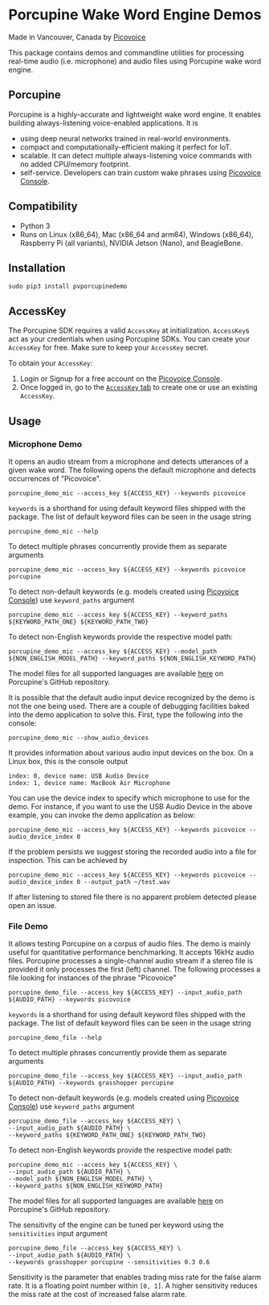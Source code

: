 # Porcupine Wake Word Engine Demos

Made in Vancouver, Canada by [Picovoice](https://picovoice.ai)

This package contains demos and commandline utilities for processing real-time audio (i.e. microphone) and audio files
using Porcupine wake word engine.

## Porcupine

Porcupine is a highly-accurate and lightweight wake word engine. It enables building always-listening voice-enabled
applications. It is

- using deep neural networks trained in real-world environments.
- compact and computationally-efficient making it perfect for IoT.
- scalable. It can detect multiple always-listening voice commands with no added CPU/memory footprint.
- self-service. Developers can train custom wake phrases using [Picovoice Console](https://picovoice.ai/console/).

## Compatibility

- Python 3
- Runs on Linux (x86_64), Mac (x86_64 and arm64), Windows (x86_64), Raspberry Pi (all variants), NVIDIA Jetson (Nano), and BeagleBone.

## Installation

```console
sudo pip3 install pvporcupinedemo
```

## AccessKey

The Porcupine SDK requires a valid `AccessKey` at initialization. `AccessKey`s act as your credentials when using Porcupine SDKs.
You can create your `AccessKey` for free. Make sure to keep your `AccessKey` secret.

To obtain your `AccessKey`:
1. Login or Signup for a free account on the [Picovoice Console](https://picovoice.ai/console/).
2. Once logged in, go to the [`AccessKey` tab](https://console.picovoice.ai/access_key) to create one or use an existing `AccessKey`.

## Usage

### Microphone Demo

It opens an audio stream from a microphone and detects utterances of a given wake word. The following opens the default
microphone and detects occurrences of "Picovoice".

```console
porcupine_demo_mic --access_key ${ACCESS_KEY} --keywords picovoice
```

`keywords` is a shorthand for using default keyword files shipped with the package. The list of default keyword files
can be seen in the usage string

```console
porcupine_demo_mic --help
```

To detect multiple phrases concurrently provide them as separate arguments

```console
porcupine_demo_mic --access_key ${ACCESS_KEY} --keywords picovoice porcupine
```

To detect non-default keywords (e.g. models created using [Picovoice Console](https://picovoice.ai/console/))
use `keyword_paths` argument

```console
porcupine_demo_mic --access_key ${ACCESS_KEY} --keyword_paths ${KEYWORD_PATH_ONE} ${KEYWORD_PATH_TWO}
```

To detect non-English keywords provide the respective model path:

```console
porcupine_demo_mic --access_key ${ACCESS_KEY} --model_path ${NON_ENGLISH_MODEL_PATH} --keyword_paths ${NON_ENGLISH_KEYWORD_PATH}
```

The model files for all supported languages are available 
[here](https://github.com/Picovoice/porcupine/tree/master/lib/common) on Porcupine's GitHub repository.

It is possible that the default audio input device recognized by the demo is not the one being used. There are a couple of
debugging facilities baked into the demo application to solve this. First, type the following into the console:

```console
porcupine_demo_mic --show_audio_devices
```

It provides information about various audio input devices on the box. On a Linux box, this is the console output

```
index: 0, device name: USB Audio Device
index: 1, device name: MacBook Air Microphone
``` 

You can use the device index to specify which microphone to use for the demo. For instance, if you want to use the USB Audio Device 
in the above example, you can invoke the demo application as below:

```console
porcupine_demo_mic --access_key ${ACCESS_KEY} --keywords picovoice --audio_device_index 0
```

If the problem persists we suggest storing the recorded audio into a file for inspection. This can be achieved by

```console
porcupine_demo_mic --access_key ${ACCESS_KEY} --keywords picovoice --audio_device_index 0 --output_path ~/test.wav
```

If after listening to stored file there is no apparent problem detected please open an issue.

### File Demo

It allows testing Porcupine on a corpus of audio files. The demo is mainly useful for quantitative performance
benchmarking. It accepts 16kHz audio files. Porcupine processes a single-channel audio stream if a stereo file is
provided it only processes the first (left) channel. The following processes a file looking for instances of the phrase
"Picovoice"

```console
porcupine_demo_file --access_key ${ACCESS_KEY} --input_audio_path ${AUDIO_PATH} --keywords picovoice
```

`keywords` is a shorthand for using default keyword files shipped with the package. The list of default keyword files
can be seen in the usage string

```console
porcupine_demo_file --help
```

To detect multiple phrases concurrently provide them as separate arguments

```console
porcupine_demo_file --access_key ${ACCESS_KEY} --input_audio_path ${AUDIO_PATH} --keywords grasshopper porcupine
```

To detect non-default keywords (e.g. models created using [Picovoice Console](https://picovoice.ai/console/))
use `keyword_paths` argument

```console
porcupine_demo_file --access_key ${ACCESS_KEY} \
--input_audio_path ${AUDIO_PATH} \
--keyword_paths ${KEYWORD_PATH_ONE} ${KEYWORD_PATH_TWO}
```

To detect non-English keywords provide the respective model path:

```console
porcupine_demo_mic --access_key ${ACCESS_KEY} \
--input_audio_path ${AUDIO_PATH} \
--model_path ${NON_ENGLISH_MODEL_PATH} \
--keyword_paths ${NON_ENGLISH_KEYWORD_PATH} 
```

The model files for all supported languages are available 
[here](https://github.com/Picovoice/porcupine/tree/master/lib/common) on Porcupine's GitHub repository.

The sensitivity of the engine can be tuned per keyword using the `sensitivities` input argument

```console
porcupine_demo_file --access_key ${ACCESS_KEY} \
--input_audio_path ${AUDIO_PATH} \
--keywords grasshopper porcupine --sensitivities 0.3 0.6
```

Sensitivity is the parameter that enables trading miss rate for the false alarm rate. It is a floating point number within
`[0, 1]`. A higher sensitivity reduces the miss rate at the cost of increased false alarm rate.
